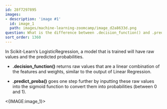 ```yaml
---
id: 28f7297895
images:
- description: 'image #1'
  id: image_1
  path: images/machine-learning-zoomcamp/image_d2a8633d.png
question: What is the difference between .decision_function() and .predict_proba()?
sort_order: 1360
---
```


In Scikit-Learn’s LogisticRegression, a model that is trained will have raw values and the predicted probabilities.

- **.decision_function()** returns raw values that are a linear combination of the features and weights, similar to the output of Linear Regression.

- **.predict_proba()** goes one step further by inputting these raw values into the sigmoid function to convert them into probabilities (between 0 and 1).

<{IMAGE:image_1}>